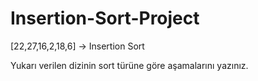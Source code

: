 # Insertion-Sort-Project
[22,27,16,2,18,6] -> Insertion Sort

Yukarı verilen dizinin sort türüne göre aşamalarını yazınız.
